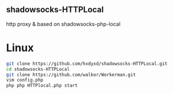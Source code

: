 ## shadowsocks-HTTPLocal
http proxy &amp; based on shadowsocks-php-local

# Linux

```sh
git clone https://github.com/hxdyxd/shadowsocks-HTTPLocal.git
cd shadowsocks-HTTPLocal
git clone https://github.com/walkor/Workerman.git
vim config.php
php php HTTPlocal.php start
```
